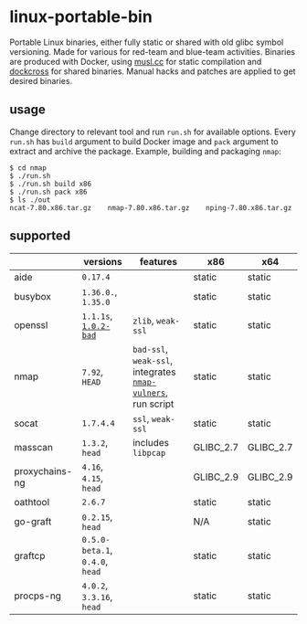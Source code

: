 # linux-portable-bin
Portable Linux binaries, either fully static or shared with old glibc symbol versioning.
Made for various for red-team and blue-team activities.
Binaries are produced with Docker, using [musl.cc](https://musl.cc/) for static compilation
and [dockcross](https://github.com/dockcross/dockcross) for shared binaries. 
Manual hacks and patches are applied to get desired binaries.

## usage
Change directory to relevant tool and run `run.sh` for available options.
Every `run.sh` has `build` argument to build Docker image and `pack` argument to extract and archive the package.
Example, building and packaging `nmap`:

```
$ cd nmap
$ ./run.sh
$ ./run.sh build x86
$ ./run.sh pack x86
$ ls ./out
ncat-7.80.x86.tar.gz    nmap-7.80.x86.tar.gz    nping-7.80.x86.tar.gz
```

## supported
|                | versions                                                               | features           | x86         | x64         |
| ---------------|------------------------------------------------------------------------|--------------------|-------------|-------------|
| aide           | `0.17.4`                                                               |                    | static      | static      |
| busybox        | `1.36.0.`, `1.35.0`                                                    |                    | static      | static      |
| openssl        | `1.1.1s`, [`1.0.2-bad`](https://github.com/drwetter/openssl-1.0.2.bad) | `zlib`, `weak-ssl` | static      | static      |
| nmap           | `7.92`, `HEAD` | `bad-ssl`, `weak-ssl`, integrates [`nmap-vulners`](https://github.com/vulnersCom/nmap-vulners), run script  | static | static |
| socat          | `1.7.4.4`                                                              | `ssl`, `weak-ssl`  | static      | static      |
| masscan        | `1.3.2`, `head`                                                        | includes `libpcap` | GLIBC_2.7   | GLIBC_2.7   |
| proxychains-ng | `4.16`, `4.15`, `head`                                                 |                    | GLIBC_2.9   | GLIBC_2.9   |
| oathtool       | `2.6.7`                                                                |                    | static      | static      |
| go-graft       | `0.2.15`, `head`                                                       |                    | N/A         | static      |
| graftcp        | `0.5.0-beta.1`, `0.4.0`, `head`                                        |                    | static      | static      |
| procps-ng      | `4.0.2`, `3.3.16`, `head`                                              |                    | static      | static      |

